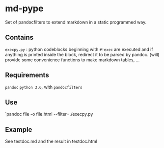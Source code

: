 # md-pype

Set of pandocfilters to extend markdown in a static programmed way.

## Contains

`execpy.py` : python codeblocks beginning with `#!exec` are executed and if anything is printed inside the block, redirect it to be parsed by pandoc.
(will) provide some convenience functions to make markdown tables, ...

## Requirements

`pandoc`
`python 3.6`, with `pandocfilters`

## Use

`pandoc file -o file.html --filter=./execpy.py

## Example

See testdoc.md and the result in testdoc.html
